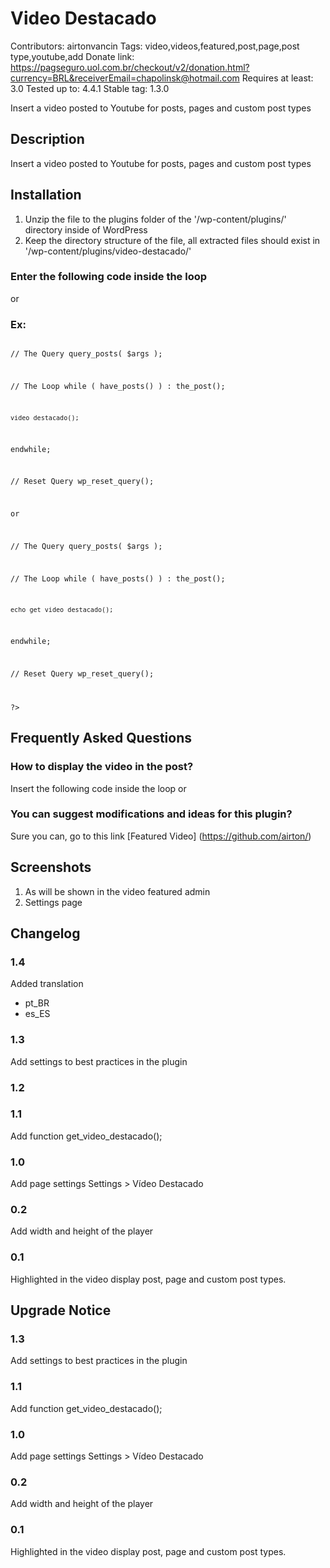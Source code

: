# Video Destacado #

Contributors: airtonvancin
Tags: video,videos,featured,post,page,post type,youtube,add
Donate link: https://pagseguro.uol.com.br/checkout/v2/donation.html?currency=BRL&receiverEmail=chapolinsk@hotmail.com
Requires at least: 3.0
Tested up to: 4.4.1
Stable tag: 1.3.0

Insert a video posted to Youtube for posts, pages and custom post types

## Description ##
Insert a video posted to Youtube for posts, pages and custom post types

## Installation ##
1. Unzip the file to the plugins folder of the '/wp-content/plugins/' directory inside of WordPress
2. Keep the directory structure of the file, all extracted files should exist in '/wp-content/plugins/video-destacado/'

### Enter the following code inside the loop ###
<code><?php video_destacado(); ?></code>
or
<code><?php echo get_video_destacado(); ?></code>

### Ex: ###
<code>
<?php

// The Query
query_posts( $args );

// The Loop
while ( have_posts() ) : the_post();

    video_destacado();

endwhile;

// Reset Query
wp_reset_query();

or

// The Query
query_posts( $args );

// The Loop
while ( have_posts() ) : the_post();

    echo get_video_destacado();

endwhile;

// Reset Query
wp_reset_query();

?>
</code>



## Frequently Asked Questions ##

### How to display the video in the post? ###
Insert the following code inside the loop
<code><?php video_destacado(); ?></code>
or
<code><?php echo get_video_destacado(); ?></code>

### You can suggest modifications and ideas for this plugin? ###

Sure you can, go to this link [Featured Video] (https://github.com/airton/)


## Screenshots ##
1. As will be shown in the video featured admin
2. Settings page

## Changelog ##

### 1.4 ###
Added translation
- pt_BR
- es_ES

### 1.3 ###
Add settings to best practices in the plugin

### 1.2 ###

### 1.1 ###
Add function get_video_destacado();

### 1.0 ###
Add page settings
Settings > Vídeo Destacado

### 0.2 ###
Add width and height of the player

### 0.1 ###
Highlighted in the video display post, page and custom post types.


## Upgrade Notice ##
### 1.3 ###
Add settings to best practices in the plugin

### 1.1 ###
Add function get_video_destacado();

### 1.0 ###
Add page settings
Settings > Vídeo Destacado

### 0.2 ###
Add width and height of the player

### 0.1 ###
Highlighted in the video display post, page and custom post types.
